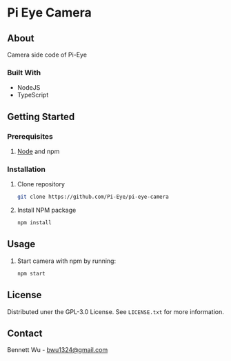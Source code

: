 # Pi Eye Camera

## About

Camera side code of Pi-Eye

### Built With

* NodeJS
* TypeScript

## Getting Started

### Prerequisites

1. [Node](https://nodejs.org/en/) and npm

### Installation

1. Clone repository
    ```sh
    git clone https://github.com/Pi-Eye/pi-eye-camera

2. Install NPM package 
    ```sh
    npm install
    ```
## Usage

1. Start camera with npm by running:
    ```sh
    npm start
    ```

## License

Distributed uner the GPL-3.0 License. See `LICENSE.txt` for more information.

## Contact

Bennett Wu - bwu1324@gmail.com